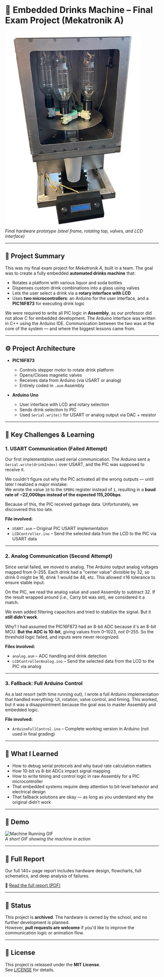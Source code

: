 # 🍹 Embedded Drinks Machine – Final Exam Project (Mekatronik A)

![Drinks Machine Photo](assets/DrinkMachine.png)  
*Final hardware prototype (steel frame, rotating top, valves, and LCD interface)*

---

## 🧠 Project Summary

This was my final exam project for *Mekatronik A*, built in a team. The goal was to create a fully embedded **automated drinks machine** that:

- Rotates a platform with various liquor and soda bottles
- Dispenses custom drink combinations into a glass using valves
- Lets the user select a drink via a **rotary interface with LCD**
- Uses **two microcontrollers**: an Arduino for the user interface, and a **PIC16F873** for executing drink logic

We were required to write all PIC logic in **Assembly**, as our professor did not allow C for embedded development. The Arduino interface was written in C++ using the Arduino IDE. Communication between the two was at the core of the system — and where the biggest lessons came from.

--- 

## ⚙️ Project Architecture

- **PIC16F873**
  - Controls stepper motor to rotate drink platform
  - Opens/Closes magnetic valves
  - Receives data from Arduino (via USART or analog)
  - Entirely coded in `.asm` Assembly

- **Arduino Uno**
  - User interface with LCD and rotary selection
  - Sends drink selection to PIC
  - Used `Serial.write()` for USART or analog output via DAC + resistor

---

## 🧩 Key Challenges & Learning

### 1. **USART Communication (Failed Attempt)**

Our first implementation used serial communication. The Arduino sent a `Serial.write(drinkIndex)` over USART, and the PIC was supposed to receive it.

We couldn’t figure out why the PIC activated all the wrong outputs — until later I realized a major mistake:  
We wrote the value `10` to the `SPBRG` register instead of `1`, resulting in a **baud rate of ~22,000bps instead of the expected 115,200bps**.

Because of this, the PIC received garbage data. Unfortunately, we discovered this too late.

**File involved:**  
- `USART.asm` – Original PIC USART implementation  
- `LCDController.ino` – Send the selected data from the LCD to the PIC via USART data

---

### 2. **Analog Communication (Second Attempt)**

Since serial failed, we moved to analog. The Arduino output analog voltages mapped from 0–255. Each drink had a "center value" divisible by 32, so drink 0 might be 16, drink 1 would be 48, etc. This allowed ±16 tolerance to ensure stable input.

On the PIC, we read the analog value and used Assembly to subtract 32. If the result wrapped around (i.e., Carry bit was set), we considered it a match.

We even added filtering capacitors and tried to stabilize the signal. But it **still didn’t work**.

Why? I had assumed the PIC16F873 had an 8-bit ADC because it's an 8-bit MCU. **But the ADC is 10-bit**, giving values from 0–1023, not 0–255. So the threshold logic failed, and inputs were never recognized.

**Files involved:**  
- `analog.asm` – ADC handling and drink detection  
- `LCDControllerAnalog.ino` – Send the selected data from the LCD to the PIC via analog

---

### 3. **Fallback: Full Arduino Control**

As a last resort (with time running out), I wrote a full Arduino implementation that handled everything: UI, rotation, valve control, and timing. This worked, but it was a disappointment because the goal was to master Assembly and embedded logic.

**File involved:**  
- `ArduinoFullControl.ino` – Complete working version in Arduino (not used in final grading)

---

## 🧪 What I Learned

- How to debug serial protocols and why baud rate calculation matters
- How 10-bit vs 8-bit ADCs impact signal mapping
- How to write timing and control logic in raw Assembly for a PIC microcontroller
- That embedded systems require deep attention to bit-level behavior and electrical design
- That fallback solutions are okay — as long as you understand why the original didn’t work

---

## 🧪 Demo

![Machine Running GIF](assets/Drinkmachine.gif)  
*A short GIF showing the machine in action*

---

## 📖 Full Report

Our full 140+ page report includes hardware design, flowcharts, full schematics, and deep analysis of failures.

📄 [Read the full report (PDF)](assets/Eksamensprojekt_Mekatronik.pdf)  

---

## 🛑 Status

This project is **archived**. The hardware is owned by the school, and no further development is planned.  
However, **pull requests are welcome** if you'd like to improve the communication logic or animation flow.

---

## 📜 License

This project is released under the **MIT License**.  
See [LICENSE](./LICENSE) for details.
